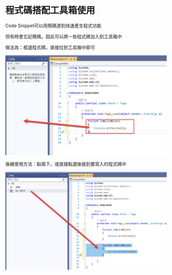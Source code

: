# 程式碼搭配工具箱使用

Code Snippet可以用簡碼達到快速產生程式功能

但有時會忘記簡碼，因此可以將一些程式碼加入到工具箱中

做法為：框選程式碼，直接拉到工具箱中即可

![](../../.gitbook/assets/image%20%28485%29.png)



後續使用方法：點兩下，或直接點選後接到要寫入的程式碼中

![](../../.gitbook/assets/image%20%28480%29.png)

